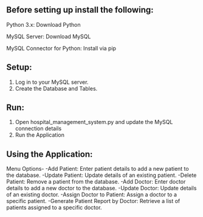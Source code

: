 ## Before setting up install the following:
Python 3.x: Download Python

MySQL Server: Download MySQL

MySQL Connector for Python: Install via pip

## Setup:
1) Log in to your MySQL server.
2) Create the Database and Tables.

## Run:
1) Open hospital_management_system.py and update the MySQL connection details
2) Run the Application

## Using the Application:
Menu Options-
-Add Patient: Enter patient details to add a new patient to the database.
-Update Patient: Update details of an existing patient.
-Delete Patient: Remove a patient from the database.
-Add Doctor: Enter doctor details to add a new doctor to the database.
-Update Doctor: Update details of an existing doctor.
-Assign Doctor to Patient: Assign a doctor to a specific patient.
-Generate Patient Report by Doctor: Retrieve a list of patients assigned to a specific doctor.
